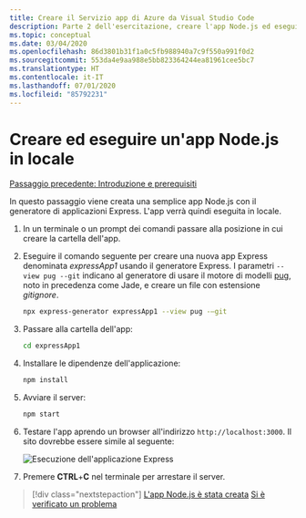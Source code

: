 ```yaml
---
title: Creare il Servizio app di Azure da Visual Studio Code
description: Parte 2 dell'esercitazione, creare l'app Node.js ed eseguirla in locale
ms.topic: conceptual
ms.date: 03/04/2020
ms.openlocfilehash: 86d3801b31f1a0c5fb988940a7c9f550a991f0d2
ms.sourcegitcommit: 553da4e9aa988e5bb823364244ea81961cee5bc7
ms.translationtype: HT
ms.contentlocale: it-IT
ms.lasthandoff: 07/01/2020
ms.locfileid: "85792231"
---
```

# <a name="create-and-run-a-local-nodejs-app"></a>Creare ed eseguire un'app Node.js in locale

[Passaggio precedente: Introduzione e prerequisiti](tutorial-vscode-azure-app-service-node-01.md)

In questo passaggio viene creata una semplice app Node.js con il generatore di applicazioni Express. L'app verrà quindi eseguita in locale.

1. In un terminale o un prompt dei comandi passare alla posizione in cui creare la cartella dell'app.

1. Eseguire il comando seguente per creare una nuova app Express denominata *expressApp1* usando il generatore Express. I parametri `--view pug --git` indicano al generatore di usare il motore di modelli [pug](https://pugjs.org/api/getting-started.html), noto in precedenza come Jade, e creare un file con estensione *gitignore*.

    ```bash
    npx express-generator expressApp1 --view pug -–git
    ```

1. Passare alla cartella dell'app:

    ```bash
    cd expressApp1
    ```

1. Installare le dipendenze dell'applicazione:

    ```bash
    npm install
    ```

1. Avviare il server:

    ```bash
    npm start
    ```

1. Testare l'app aprendo un browser all'indirizzo `http://localhost:3000`. Il sito dovrebbe essere simile al seguente:

    ![Esecuzione dell'applicazione Express](media/deploy-azure/express.png)

1. Premere **CTRL**+**C** nel terminale per arrestare il server.

> [!div class="nextstepaction"]
> [L'app Node.js è stata creata](tutorial-vscode-azure-app-service-node-03.md) [Si è verificato un problema](https://www.research.net/r/PWZWZ52?tutorial=node-deployment-azureappservice&step=create-app)
